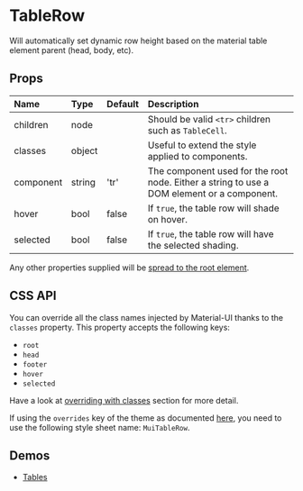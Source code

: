 <!--- This documentation is automatically generated, do not try to edit it. -->

# TableRow

Will automatically set dynamic row height
based on the material table element parent (head, body, etc).

## Props
| Name | Type | Default | Description |
|:-----|:-----|:--------|:------------|
| children | node |  | Should be valid `<tr>` children such as `TableCell`. |
| classes | object |  | Useful to extend the style applied to components. |
| component | string | 'tr' | The component used for the root node. Either a string to use a DOM element or a component. |
| hover | bool | false | If `true`, the table row will shade on hover. |
| selected | bool | false | If `true`, the table row will have the selected shading. |

Any other properties supplied will be [spread to the root element](/customization/api#spread).

## CSS API

You can override all the class names injected by Material-UI thanks to the `classes` property.
This property accepts the following keys:
- `root`
- `head`
- `footer`
- `hover`
- `selected`

Have a look at [overriding with classes](/customization/overrides#overriding-with-classes)
section for more detail.

If using the `overrides` key of the theme as documented
[here](/customization/themes#customizing-all-instances-of-a-component-type),
you need to use the following style sheet name: `MuiTableRow`.

## Demos

- [Tables](/demos/tables)

